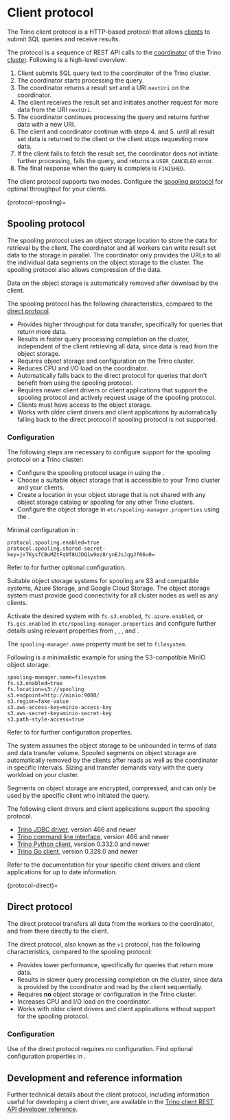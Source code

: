 # Client protocol

The Trino client protocol is a HTTP-based protocol that allows
[clients](/client) to submit SQL queries and receive results.

The protocol is a sequence of REST API calls to the
[coordinator](trino-concept-coordinator) of the Trino
[cluster](trino-concept-cluster). Following is a high-level overview:

1. Client submits SQL query text to the coordinator of the Trino cluster.
2. The coordinator starts processing the query.
3. The coordinator returns a result set and a URI `nextUri` on the coordinator.
4. The client receives the result set and initiates another request for more
   data from the URI `nextUri`.
5. The coordinator continues processing the query and returns further data with
   a new URI.
6. The client and coordinator continue with steps 4. and 5. until all
   result set data is returned to the client or the client stops requesting
   more data.
7. If the client fails to fetch the result set, the coordinator does not initiate
   further processing, fails the query, and returns a `USER_CANCELED` error.
8. The final response when the query is complete is `FINISHED`.

The client protocol supports two modes. Configure the [spooling
protocol](protocol-spooling) for optimal throughput for your clients.

(protocol-spooling)=
## Spooling protocol

The spooling protocol uses an object storage location to store the data for
retrieval by the client. The coordinator and all workers can write result set
data to the storage in parallel. The coordinator only provides the URLs to all
the individual data segments on the object storage to the cluster. The spooling
protocol also allows compression of the data.

Data on the object storage is automatically removed after download by the
client.

The spooling protocol has the following characteristics, compared to the [direct
protocol](protocol-direct).

* Provides higher throughput for data transfer, specifically for queries that
  return more data.
* Results in faster query processing completion on the cluster, independent of
  the client retrieving all data, since data is read from the object storage.
* Requires object storage and configuration on the Trino cluster.
* Reduces CPU and I/O load on the coordinator.
* Automatically falls back to the direct protocol for queries that don't benefit
  from using the spooling protocol.
* Requires newer client drivers or client applications that support the spooling
  protocol and actively request usage of the spooling protocol.
* Clients must have access to the object storage.
* Works with older client drivers and client applications by automatically
  falling back to the direct protocol if spooling protocol is not supported.

### Configuration

The following steps are necessary to configure support for the spooling protocol
on a Trino cluster:

* Configure the spooling protocol usage in [](config-properties) using the
  [](prop-protocol-spooling).
* Choose a suitable object storage that is accessible to your Trino cluster and
  your clients.
* Create a location in your object storage that is not shared with any object
  storage catalog or spooling for any other Trino clusters.
* Configure the object storage in `etc/spooling-manager.properties` using the
  [](prop-spooling-file-system).

Minimal configuration in [](config-properties):

```properties
protocol.spooling.enabled=true
protocol.spooling.shared-secret-key=jxTKysfCBuMZtFqUf8UJDQ1w9ez8rynEJsJqgJf66u0=
```

Refer to [](prop-protocol-spooling) for further optional configuration.

Suitable object storage systems for spooling are S3 and compatible systems,
Azure Storage, and Google Cloud Storage. The object storage system must provide
good connectivity for all cluster nodes as well as any clients. 

Activate the desired system with
`fs.s3.enabled`, `fs.azure.enabled`, or `fs.gcs.enabled` in
`etc/spooling-manager.properties` and configure further details using relevant
properties from [](prop-spooling-file-system),
[](/object-storage/file-system-s3), [](/object-storage/file-system-azure), and
[](/object-storage/file-system-gcs).

The `spooling-manager.name` property must be set to `filesystem`.

Following is a minimalistic example for using the S3-compatible MinIO object
storage:

```properties
spooling-manager.name=filesystem
fs.s3.enabled=true
fs.location=s3://spooling
s3.endpoint=http://minio:9080/
s3.region=fake-value
s3.aws-access-key=minio-access-key
s3.aws-secret-key=minio-secret-key
s3.path-style-access=true
```

Refer to [](prop-spooling-file-system) for further configuration properties.

The system assumes the object storage to be unbounded in terms of data and data
transfer volume. Spooled segments on object storage are automatically removed by
the clients after reads as well as the coordinator in specific intervals. Sizing
and transfer demands vary with the query workload on your cluster.

Segments on object storage are encrypted, compressed, and can only be used by
the specific client who initiated the query.

The following client drivers and client applications support the spooling protocol.

* [Trino JDBC driver](jdbc-spooling-protocol), version 466 and newer
* [Trino command line interface](cli-spooling-protocol), version 466 and newer
* [Trino Python client](https://github.com/trinodb/trino-python-client), version
  0.332.0 and newer
* [Trino Go client](https://github.com/trinodb/trino-go-client), version 
  0.328.0 and newer

Refer to the documentation for your specific client drivers and client
applications for up to date information.

(protocol-direct)=
## Direct protocol

The direct protocol transfers all data from the workers to the coordinator, and
from there directly to the client.

The direct protocol, also known as the `v1` protocol, has the following
characteristics, compared to the spooling protocol:

* Provides lower performance, specifically for queries that return more data.
* Results in slower query processing completion on the cluster, since data is
  provided by the coordinator and read by the client sequentially.
* Requires **no** object storage or configuration in the Trino cluster.
* Increases CPU and I/O load on the coordinator.
* Works with older client drivers and client applications without support for
  the spooling protocol.

### Configuration

Use of the direct protocol requires no configuration.
Find optional configuration properties in [](prop-protocol-shared).

## Development and reference information

Further technical details about the client protocol, including information
useful for developing a client driver, are available in the [Trino client REST
API developer reference](/develop/client-protocol).
